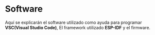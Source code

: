 # Software

Aquí se explicarán el software utilizado como ayuda para programar **VSC(Visual Studio Code)**, El framework utilizado **ESP-IDF** y el firmware.
